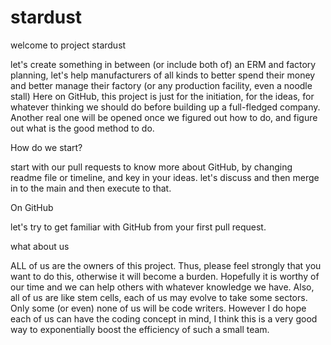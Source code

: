 # stardust

welcome to project stardust

let's create something in between (or include both of) an ERM and factory planning, let's help manufacturers of all kinds to better spend their money and better manage their factory (or any production facility, even a noodle stall)
Here on GitHub, this project is just for the initiation, for the ideas, for whatever thinking we should do before building up a full-fledged company. 
Another real one will be opened once we figured out how to do, and figure out what is the good method to do. 

How do we start?

start with our pull requests to know more about GitHub, by changing readme file or timeline, and key in your ideas. let's discuss and then merge in to the main and then execute to that.

On GitHub

let's try to get familiar with GitHub from your first pull request.

what about us

ALL of us are the owners of this project. Thus, please feel strongly that you want to do this, otherwise it will become a burden. Hopefully it is worthy of our time and we can help others with whatever knowledge we have. Also, all of us are like stem cells, each of us may evolve to take some sectors. Only some (or even) none of us will be code writers. However I do hope each of us can have the coding concept in mind, I think this is a very good way to exponentially boost the efficiency of such a small team. 


